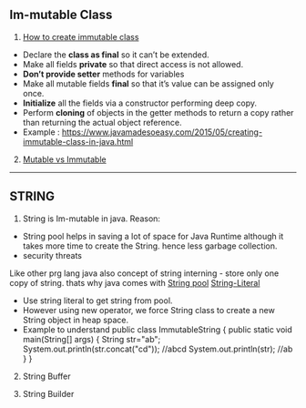 ## Im-mutable Class
1. [How to create immutable class](https://www.journaldev.com/129/how-to-create-immutable-class-in-java)
* Declare the **class as final** so it can’t be extended.
* Make all fields **private** so that direct access is not allowed.
* **Don’t provide setter** methods for variables
* Make all mutable fields **final** so that it’s value can be assigned only once.
* **Initialize** all the fields via a constructor performing deep copy.
* Perform **cloning** of objects in the getter methods to return a copy rather than returning the actual object reference.
* Example : https://www.javamadesoeasy.com/2015/05/creating-immutable-class-in-java.html

2. [Mutable vs Immutable]()

***
## STRING

1. String is Im-mutable in java. Reason:
* String pool helps in saving a lot of space for Java Runtime although it takes more time to create the String. hence less garbage collection.
* security threats

Like other prg lang java also concept of string interning - store only one copy of string. thats why java comes with [String pool](
https://www.journaldev.com/797/what-is-java-string-pool)
[String-Literal](https://www.javamadesoeasy.com/2015/05/string-pool-string-literal-pool-string.html)

- Use string literal to get string from pool.
- However using new operator, we force String class to create a new String object in heap space. 
- Example to understand
public class ImmutableString {
    public static void main(String[] args) {
           String str="ab";
           System.out.println(str.concat("cd")); //abcd
           System.out.println(str); //ab
    }
}

2. String Buffer

3. String Builder